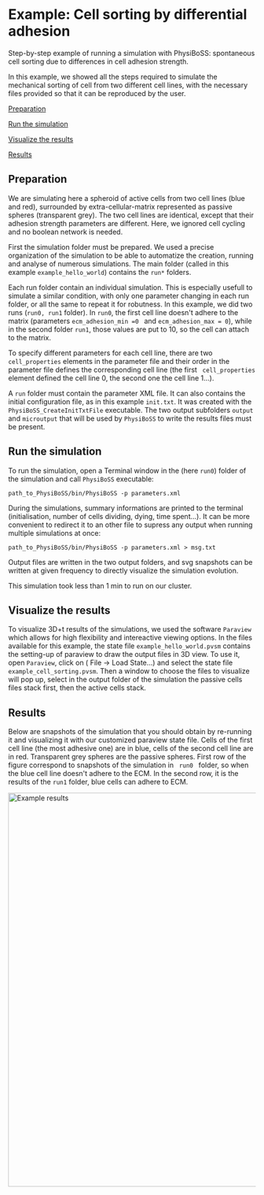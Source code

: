 <h1>Example: Cell sorting by differential adhesion </h1>

<div class="textblock"><p>Step-by-step example of running a simulation with PhysiBoSS: spontaneous cell sorting due to differences in cell adhesion strength. </p>
<p>In this example, we showed all the steps required to simulate the mechanical sorting of cell from two different cell lines, with the necessary files provided so that it can be reproduced by the user.</p>

[Preparation](#preparation)

[Run the simulation](#run-the-simulation)

[Visualize the results](#visualize-the-results)

[Results](#results)

<h2>Preparation</h2>
<p> We are simulating here a spheroid of active cells from two cell lines (blue and red), surrounded by extra-cellular-matrix represented as passive spheres (transparent grey). The two cell lines are identical, except that their adhesion strength parameters are different. Here, we ignored cell cycling and no boolean network is needed. </p>

<p>First the simulation folder must be prepared. We used a precise organization of the simulation to be able to automatize the creation, running and analyse of numerous simulations. The main folder (called in this example <code>example_hello_world</code>) contains the <code>run*</code> folders. </p>

<p>
Each run folder contain an individual simulation. This is especially usefull to simulate a similar condition, with only one parameter changing in each run folder, or all the same to repeat it for robutness. In this example, we did two runs (<code>run0, run1</code> folder). In <code>run0</code>, the first cell line doesn't adhere to the matrix (parameters <code>ecm_adhesion_min =0 </code> and <code>ecm_adhesion_max = 0</code>), while in the second folder <code>run1</code>, those values are put to 10, so the cell can attach to the matrix. <br/>

To specify different parameters for each cell line, there are two <code>cell_properties</code> elements in the parameter file and their order in the parameter file defines the corresponding cell line (the first <code> cell_properties</code> element defined the cell line 0, the second one the cell line 1...).<br/>

A <code>run</code> folder must contain the parameter XML file. It can also contains the initial configuration file, as in this example <code>init.txt</code>. It was created with the <code>PhysiBoSS_CreateInitTxtFile</code> executable. The two output subfolders <code>output</code> and <code>microutput</code> that will be used by <code>PhysiBoSS</code> to write the results files must be present.
</p>

<h2>Run the simulation</h2>
<p>To run the simulation, open a Terminal window in the (here <code>run0</code>) folder of the simulation and call <code>PhysiBoSS</code> executable: </p>
<code>path_to_PhysiBoSS/bin/PhysiBoSS -p parameters.xml </code>

<p> During the simulations, summary informations are printed to the terminal (initialisation, number of cells dividing, dying, time spent...). It can be more convenient to redirect it to an other file to supress any output when running multiple simulations at once: </p>
<code>path_to_PhysiBoSS/bin/PhysiBoSS -p parameters.xml &gt; msg.txt </code>

<p>Output files are written in the two output folders, and svg snapshots can be written at given frequency to directly visualize the simulation evolution.</p>

<p> This simulation took less than 1 min to run on our cluster. </p>

<h2>Visualize the results</h2>
<p>To visualize 3D+t results of the simulations, we used the software <code>Paraview</code> which allows for high flexibility and intereactive viewing options. In the files available for this example, the state file <code>example_hello_world.pvsm</code> contains the setting-up of paraview to draw the output files in 3D view. To use it, open <code>Paraview</code>, click on <code></code>( File -&gt; Load State...) and select the state file <code>example_cell_sorting.pvsm</code>. Then a window to choose the files to visualize will pop up, select in the output folder of the simulation the passive cells files stack first, then the active cells stack. </p>

<h2>Results</h2>
<p>Below are snapshots of the simulation that you should obtain by re-running it and visualizing it with our customized paraview state file. Cells of the first cell line (the most adhesive one) are in blue, cells of the second cell line are in red. Transparent grey spheres are the passive spheres. First row of the figure correspond to snapshots of the simulation in <code> run0 </code> folder, so when the blue cell line doesn't adhere to the ECM. In the second row, it is the results of the <code>run1</code> folder, blue cells can adhere to ECM. </p>
<img src="https://github.com/sysbio-curie/PhysiBoSS/blob/master/doc/imgs/example_cell_sorting.png" alt="Example results" width="800"/>
